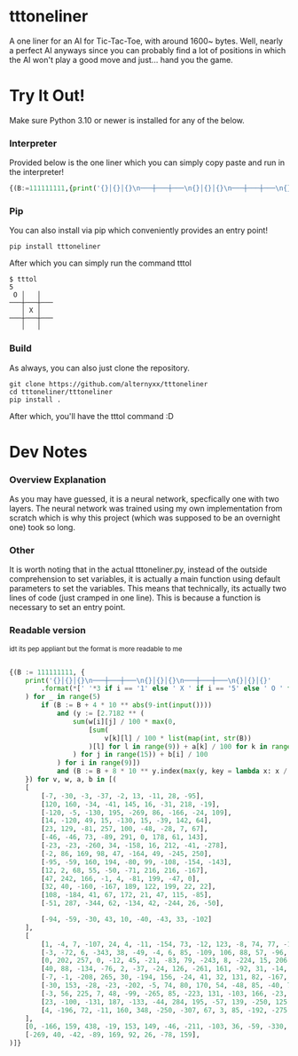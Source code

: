 # tttoneliner
A one liner for an AI for Tic-Tac-Toe, with around 1600~ bytes. 
Well, nearly a perfect AI anyways since you can probably find a lot of positions 
in which the AI won't play a good move and just... hand you the game.

# Try It Out!
Make sure Python 3.10 or newer is installed for any of the below.  

### Interpreter
Provided below is the one liner which you can simply copy paste and run in the interpreter!
```py
{(B:=111111111,{print('{}│{}│{}\n───┼───┼───\n{}│{}│{}\n───┼───┼───\n{}│{}│{}'.format(*['   'if i=='1'else' X 'if i=='5'else' O 'for i in str(B)]))for _ in range(5)if(B:=B+4*10**abs(9-int(input())))and(y:=[2.7182**(sum(w[i][j]/100*max(0,[sum(v[k][l]/100*list(map(int, str(B)))[l]for l in range(9))+a[k]/100 for k in range(15)][j])for j in range(15))+b[i]/100)for i in range(9)])and(B:=B+8*10**y.index(max(y,key=lambda x:x/sum(y))))})for v,w,a,b in[([[-7,-30,-3,-37,-2,13,-11,28,-95],[120,160,-34,-41,145,16,-31,218,-19],[-120,-5,-130,195,-269,86,-166,-24,109],[14,-120,49,15,-130,15,-39,142,64],[23,129,-81,257,100,-48,-28,7,67],[-46,-46,73,-89,291,0,178,61,143],[-23,-23,-260,34,-158,16,212,-41,-278],[-2,86,169,98,47,-164,49,-245,250],[-95,-59,160,194,-80,99,-108,-154,-143],[12,2,68,55,-50,-71,216,216,-167],[47,242,166,-1,4,-81,199,-47,0],[32,40,-160,-167,189,122,199,22,22],[108,-184,41,67,172,21,47,115,-85],[-51,287,-344,62,-134,42,-244,26,-50],[-94,-59,-30,43,10,-40,-43,33,-102]],[[1,-4,7,-107,24,4,-11,-154,73,-12,123,-8,74,77,-156],[-3,-72,6,-343,38,-49,-4,6,85,-109,106,88,57,-96,-28],[0,202,257,0,-12,45,-21,-83,79,-243,8,-224,15,206,2],[40,88,-134,-76,2,-37,-24,126,-261,161,-92,31,-14,-382,36],[-7,-1,-208,265,30,-194,156,-24,41,32,131,82,-167,-177,4],[-30,153,-28,-23,-202,-5,74,80,170,54,-48,85,-40,75,-33],[-3,56,225,7,48,-99,-265,85,-223,131,-103,166,-23,-42,18],[23,-100,-131,187,-133,-44,284,195,-57,139,-250,125,287,-6,28],[4,-196,72,-11,160,348,-250,-307,67,3,85,-192,-275,233,-27]],[0,-166,159,438,-19,153,149,-46,-211,-103,36,-59,-330,67,1],[-269,40,-42,-89,169,92,26,-78,159])]}
```

### Pip
You can also install via pip which conveniently provides an entry point!
```console
pip install tttoneliner
```

After which you can simply run the command tttol
```console
$ tttol
5
 O │   │   
───┼───┼───
   │ X │
───┼───┼───
   │   │
```

### Build
As always, you can also just clone the repository.
```
git clone https://github.com/alternyxx/tttoneliner
cd tttoneliner/tttoneliner
pip install .
```

After which, you'll have the tttol command :D

# Dev Notes
### Overview Explanation
As you may have guessed, it is a neural network, specfically one with two layers. The 
neural network was trained using my own implementation from scratch which is why this project 
(which was supposed to be an overnight one) took so long.  

### Other
It is worth noting that in the actual tttoneliner.py, instead of the outside comprehension to set variables, 
it is actually a main function using default parameters to set the variables. This means that technically, its 
actually two lines of code (just cramped in one line). This is because a function is necessary to set an entry 
point.  

### Readable version
<sub>idt its pep appliant but the format is more readable to me</sub>

```py

{(B := 111111111, {
	print('{}│{}│{}\n───┼───┼───\n{}│{}│{}\n───┼───┼───\n{}│{}│{}'
		.format(*[' '*3 if i == '1' else ' X ' if i == '5' else ' O ' for i in str(B)])
	) for _ in range(5)
		if (B := B + 4 * 10 ** abs(9-int(input())))
			and (y := [2.7182 ** (
				sum(w[i][j] / 100 * max(0,
                    [sum(
                        v[k][l] / 100 * list(map(int, str(B))
                    )[l] for l in range(9)) + a[k] / 100 for k in range(15)][j]
                ) for j in range(15)) + b[i] / 100
			) for i in range(9)])
			and (B := B + 8 * 10 ** y.index(max(y, key = lambda x: x / sum(y))))
	}) for v, w, a, b in [(
	[
		[-7, -30, -3, -37, -2, 13, -11, 28, -95],
		[120, 160, -34, -41, 145, 16, -31, 218, -19],
		[-120, -5, -130, 195, -269, 86, -166, -24, 109],
		[14, -120, 49, 15, -130, 15, -39, 142, 64],
		[23, 129, -81, 257, 100, -48, -28, 7, 67],
		[-46, -46, 73, -89, 291, 0, 178, 61, 143],
		[-23, -23, -260, 34, -158, 16, 212, -41, -278],
		[-2, 86, 169, 98, 47, -164, 49, -245, 250],
		[-95, -59, 160, 194, -80, 99, -108, -154, -143],
		[12, 2, 68, 55, -50, -71, 216, 216, -167],
		[47, 242, 166, -1, 4, -81, 199, -47, 0],
		[32, 40, -160, -167, 189, 122, 199, 22, 22],
		[108, -184, 41, 67, 172, 21, 47, 115, -85],
		[-51, 287, -344, 62, -134, 42, -244, 26, -50],

		[-94, -59, -30, 43, 10, -40, -43, 33, -102]
	],
	[
		[1, -4, 7, -107, 24, 4, -11, -154, 73, -12, 123, -8, 74, 77, -156],
		[-3, -72, 6, -343, 38, -49, -4, 6, 85, -109, 106, 88, 57, -96, -28],
		[0, 202, 257, 0, -12, 45, -21, -83, 79, -243, 8, -224, 15, 206, 2],
		[40, 88, -134, -76, 2, -37, -24, 126, -261, 161, -92, 31, -14, -382, 36],
		[-7, -1, -208, 265, 30, -194, 156, -24, 41, 32, 131, 82, -167, -177, 4],
		[-30, 153, -28, -23, -202, -5, 74, 80, 170, 54, -48, 85, -40, 75, -33],
		[-3, 56, 225, 7, 48, -99, -265, 85, -223, 131, -103, 166, -23, -42, 18],
		[23, -100, -131, 187, -133, -44, 284, 195, -57, 139, -250, 125, 287, -6, 28],
		[4, -196, 72, -11, 160, 348, -250, -307, 67, 3, 85, -192, -275, 233, -27]
	],
	[0, -166, 159, 438, -19, 153, 149, -46, -211, -103, 36, -59, -330, 67, 1],
	[-269, 40, -42, -89, 169, 92, 26, -78, 159],
)]}
```
